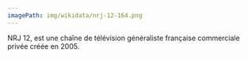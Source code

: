 ```yaml
---
imagePath: img/wikidata/nrj-12-164.png
---
```


NRJ 12, est une chaîne de télévision généraliste française commerciale privée créée en 2005.
